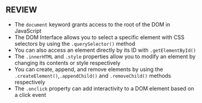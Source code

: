 ## REVIEW
- The `document` keyword grants access to the root of the DOM in JavaScript
- The DOM Interface allows you to select a specific element with CSS selectors by using the `.querySelector()` method
- You can also access an element directly by its ID with `.getElementById()`
- The `.innerHTML` and `.style` properties allow you to modify an element by changing its contents or style respectively
- You can create, append, and remove elements by using the `.createElement()`,`.appendChild()` and `.removeChild()` methods respectively
- The `.onclick` property can add interactivity to a DOM element based on a click event